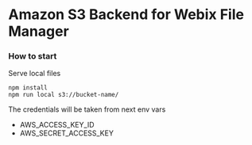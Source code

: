 Amazon S3 Backend for Webix File Manager
==================

### How to start

Serve local files

```shell script
npm install
npm run local s3://bucket-name/
```

The credentials will be taken from next env vars 

  - AWS_ACCESS_KEY_ID
  - AWS_SECRET_ACCESS_KEY


